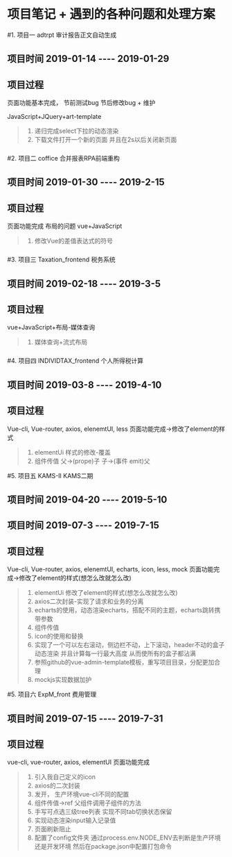 项目笔记 + 遇到的各种问题和处理方案
=================================


#1.  项目一  adtrpt  审计报告正文自动生成

## 项目时间 2019-01-14  ----   2019-01-29

## 项目过程
页面功能基本完成， 节前测试bug  节后修改bug + 维护

JavaScript+JQuery+art-template
> 1. 递归完成select下拉的动态渲染
> 2. 下载文件打开一个新的页面 并且在2s以后关闭新页面
###


#2.  项目二   coffice  合并报表RPA前端重构

## 项目时间 2019-01-30  ----   2019-2-15

## 项目过程
页面功能完成 布局的问题 
vue+JavaScript
> 1. 修改Vue的差值表达式的符号
###


#3.  项目三   Taxation_frontend  税务系统

## 项目时间 2019-02-18  ----   2019-3-5

## 项目过程
vue+JavaScript+布局-媒体查询
> 1. 媒体查询+流式布局
###


#4.  项目四   INDIVIDTAX_frontend  个人所得税计算

## 项目时间 2019-03-8  ----   2019-4-10

## 项目过程
Vue-cli, Vue-router, axios, elenemtUI, less
页面功能完成->修改了element的样式
> 1. elementUi 样式的修改-覆盖
> 2. 组件传值  父->(prope)子   子->(事件 emit)父

#5.  项目五   KAMS-II  KAMS二期

## 项目时间 2019-04-20  ----   2019-5-10
## 项目时间 2019-07-3  ----   2019-7-15

## 项目过程
Vue-cli, Vue-router, axios, elenemtUI, echarts, icon, less, mock
页面功能完成->修改了element的样式(想怎么改就怎么改)
> 1. elementUi 修改了element的样式(想怎么改就怎么改)
> 2. axios二次封装-实现了请求和业务的分离
> 3. echarts的使用，动态渲染echarts，搭配不同的主题，echarts跳转携带参数
> 4. 组件传值
> 5. icon的使用和替换
> 6. 实现了一个可以左右滚动，侧边栏不动，上下滚动，header不动的盒子 动态渲染 并且计算每一行最大高度 从而使所有的盒子都沾满
> 7. 参照github的vue-admin-template模板，重写项目目录，分配更加合理
> 8. mockjs实现数据加护

#5.  项目六   ExpM_front  费用管理

## 项目时间 2019-07-15  ----  2019-7-31

## 项目过程
vue-cli, vue-router, axios, elementUI
页面功能完成
> 1. 引入我自己定义的icon
> 2. axios的二次封装
> 3. 发开， 生产环境vue-cli不同的配置
> 4. 组件传值->ref 父组件调用子组件的方法
> 5. 手写可点选三级tree列表 实现不同tab切换状态保留
> 6. 实现动态渲染input输入记录值
> 7. 页面刷新阻止
> 8. 配置了config文件夹 通过process.env.NODE_ENV去判断是生产环境还是开发环境 然后在package.json中配置打包命令 